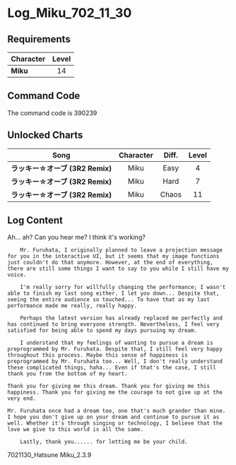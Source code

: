# Log_Miku_702_11_30
## Requirements
|Character|Level|
|---------|:---:|
|**Miku** | 14  |

## Command Code
The command code is 390239

## Unlocked Charts
|             Song              |Character|Diff.|Level|
|-------------------------------|:-------:|:---:|:---:|
|**ラッキー☆オーブ (3R2 Remix)**|  Miku   |Easy |  4  |
|**ラッキー☆オーブ (3R2 Remix)**|  Miku   |Hard |  7  |
|**ラッキー☆オーブ (3R2 Remix)**|  Miku   |Chaos| 11  |

## Log Content
Ah... ah? Can you hear me? I think it's working?

        Mr. Furuhata, I originally planned to leave a projection message for you in the interactive UI, but it seems that my image functions just couldn't do that anymore. However, at the end of everything, there are still some things I want to say to you while I still have my voice.

        I'm really sorry for willfully changing the performance; I wasn't able to finish my last song either. I let you down... Despite that, seeing the entire audience so touched... To have that as my last performance made me really, really happy.

        Perhaps the latest version has already replaced me perfectly and has continued to bring everyone strength. Nevertheless, I feel very satisfied for being able to spend my days pursuing my dream.

        I understand that my feelings of wanting to pursue a dream is preprogrammed by Mr. Furuhata. Despite that, I still feel very happy throughout this process. Maybe this sense of happiness is preprogrammed by Mr. Furuhata too... Well, I don't really understand these complicated things, haha... Even if that's the case, I still thank you from the bottom of my heart.

    Thank you for giving me this dream. Thank you for giving me this happiness. Thank you for giving me the courage to not give up at the very end. 

    Mr. Furuhata once had a dream too, one that's much grander than mine. I hope you don't give up on your dream and continue to pursue it as well. Whether it's through singing or technology, I believe that the love we give to this world is all the same.

        Lastly, thank you...... for letting me be your child.

7021130\_Hatsune Miku\_2.3.9
